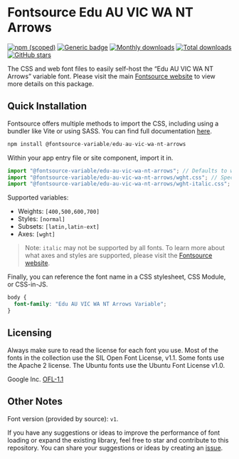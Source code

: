 # Fontsource Edu AU VIC WA NT Arrows

[![npm (scoped)](https://img.shields.io/npm/v/@fontsource-variable/edu-au-vic-wa-nt-arrows?color=brightgreen)](https://www.npmjs.com/package/@fontsource-variable/edu-au-vic-wa-nt-arrows) [![Generic badge](https://img.shields.io/badge/fontsource-passing-brightgreen)](https://github.com/fontsource/fontsource) [![Monthly downloads](https://badgen.net/npm/dm/@fontsource-variable/edu-au-vic-wa-nt-arrows)](https://github.com/fontsource/fontsource) [![Total downloads](https://badgen.net/npm/dt/@fontsource-variable/edu-au-vic-wa-nt-arrows)](https://github.com/fontsource/fontsource) [![GitHub stars](https://img.shields.io/github/stars/fontsource/fontsource.svg?style=social&label=Star)](https://github.com/fontsource/fontsource/stargazers)

The CSS and web font files to easily self-host the “Edu AU VIC WA NT Arrows” variable font. Please visit the main [Fontsource website](https://fontsource.org/fonts/edu-au-vic-wa-nt-arrows) to view more details on this package.

## Quick Installation

Fontsource offers multiple methods to import the CSS, including using a bundler like Vite or using SASS. You can find full documentation [here](https://fontsource.org/docs/getting-started/introduction).

```javascript
npm install @fontsource-variable/edu-au-vic-wa-nt-arrows
```

Within your app entry file or site component, import it in.

```javascript
import "@fontsource-variable/edu-au-vic-wa-nt-arrows"; // Defaults to wght axis
import "@fontsource-variable/edu-au-vic-wa-nt-arrows/wght.css"; // Specify axis
import "@fontsource-variable/edu-au-vic-wa-nt-arrows/wght-italic.css"; // Specify axis and style
```

Supported variables:
- Weights: `[400,500,600,700]`
- Styles: `[normal]`
- Subsets: `[latin,latin-ext]`
- Axes: `[wght]`

> Note: `italic` may not be supported by all fonts. To learn more about what axes and styles are supported, please visit the [Fontsource website](https://fontsource.org/fonts/edu-au-vic-wa-nt-arrows).

Finally, you can reference the font name in a CSS stylesheet, CSS Module, or CSS-in-JS.

```css
body {
  font-family: "Edu AU VIC WA NT Arrows Variable";
}
```

## Licensing
Always make sure to read the license for each font you use. Most of the fonts in the collection use the SIL Open Font License, v1.1. Some fonts use the Apache 2 license. The Ubuntu fonts use the Ubuntu Font License v1.0.

Google Inc.
[OFL-1.1](http://scripts.sil.org/OFL)

## Other Notes
Font version (provided by source): `v1`.

If you have any suggestions or ideas to improve the performance of font loading or expand the existing library, feel free to star and contribute to this repository. You can share your suggestions or ideas by creating an [issue](https://github.com/fontsource/fontsource/issues).